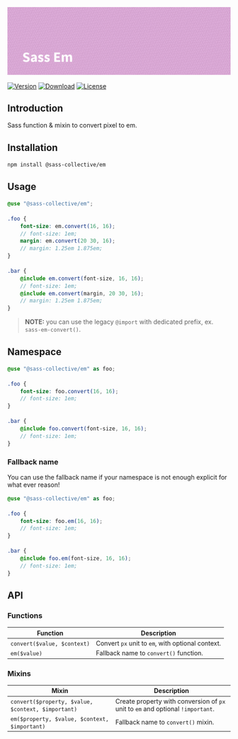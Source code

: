 ![Sass Em](.github/banner.png)

[![Version](https://flat.badgen.net/npm/v/@sass-collective/em)](https://www.npmjs.com/package/@sass-collective/em)
[![Download](https://flat.badgen.net/npm/dt/@sass-collective/em)](https://www.npmjs.com/package/@sass-collective/em)
[![License](https://flat.badgen.net/npm/license/@sass-collective/em)](https://www.npmjs.com/package/@sass-collective/em)

## Introduction

Sass function & mixin to convert pixel to em.

## Installation

```shell
npm install @sass-collective/em
```

## Usage

```scss
@use "@sass-collective/em";

.foo {
    font-size: em.convert(16, 16);
    // font-size: 1em;
    margin: em.convert(20 30, 16);
    // margin: 1.25em 1.875em;
}

.bar {
    @include em.convert(font-size, 16, 16);
    // font-size: 1em;
    @include em.convert(margin, 20 30, 16);
    // margin: 1.25em 1.875em;
}
```

> **NOTE:** you can use the legacy `@import` with dedicated prefix, ex. `sass-em-convert()`.

## Namespace

```scss
@use "@sass-collective/em" as foo;

.foo {
    font-size: foo.convert(16, 16);
    // font-size: 1em;
}

.bar {
    @include foo.convert(font-size, 16, 16);
    // font-size: 1em;
}
```

### Fallback name

You can use the fallback name if your namespace is not enough explicit for what ever reason!

```scss
@use "@sass-collective/em" as foo;

.foo {
    font-size: foo.em(16, 16);
    // font-size: 1em;
}

.bar {
    @include foo.em(font-size, 16, 16);
    // font-size: 1em;
}
```

## API

### Functions

| Function | Description |
| --- | --- |
| `convert($value, $context)` | Convert `px` unit to `em`, with optional context. |
| `em($value)` | Fallback name to `convert()` function. |

### Mixins

| Mixin | Description |
| --- | --- |
| `convert($property, $value, $context, $important)` | Create property with conversion of `px` unit to `em` and optional `!important`. |
| `em($property, $value, $context, $important)` | Fallback name to `convert()` mixin. |
